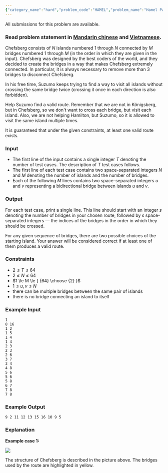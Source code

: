 ```yaml
---
{"category_name":"hard","problem_code":"HAMEL","problem_name":"Hamel Paths","languages_supported":{"0":"C","1":"CPP14","2":"JAVA","3":"PYTH","4":"PYTH 3.5","5":"PYPY","6":"CS2","7":"PAS fpc","8":"PAS gpc","9":"RUBY","10":"PHP","11":"GO","12":"NODEJS","13":"HASK","14":"rust","15":"SCALA","16":"swift","17":"D","18":"PERL","19":"FORT","20":"WSPC","21":"ADA","22":"CAML","23":"ICK","24":"BF","25":"ASM","26":"CLPS","27":"PRLG","28":"ICON","29":"SCM qobi","30":"PIKE","31":"ST","32":"NICE","33":"LUA","34":"BASH","35":"NEM","36":"LISP sbcl","37":"LISP clisp","38":"SCM guile","39":"JS","40":"ERL","41":"TCL","42":"kotlin","43":"PERL6","44":"TEXT","45":"SCM chicken","46":"CLOJ","47":"COB","48":"FS"},"max_timelimit":1,"source_sizelimit":50000,"problem_author":"alei","problem_tester":null,"date_added":"15-04-2018","tags":{"0":"alei","1":"augmenting","2":"cook93","3":"euler","4":"hard","5":"matroid","6":"spanningtree"},"editorial_url":"https://discuss.codechef.com/problems/HAMEL","time":{"view_start_date":1524421800,"submit_start_date":1524421800,"visible_start_date":1524421800,"end_date":1735669800},"is_direct_submittable":false,"layout":"problem"}
---
```

<span class="solution-visible-txt">All submissions for this problem are available.</span><h3>Read problem statement in <a target="_blank" 
href="http://www.codechef.com/download/translated/COOK93/mandarin/HAMEL.pdf">Mandarin chinese</a> and <a target="_blank" 
href="http://www.codechef.com/download/translated/COOK93/vietnamese/HAMEL.pdf">Vietnamese</a>.</h3>

Chefsberg consists of $N$ islands numbered $1$ through $N$ connected by $M$ bridges numbered $1$ through $M$ (in the order in which they are given in the input). Chefsberg was designed by the best coders of the world, and they decided to create the bridges in a way that makes Chefsberg extremely connected. In particular, it is always necessary to remove more than $3$ bridges to disconnect Chefsberg.

In his free time, Suzumo keeps trying to find a way to visit all islands without crossing the same bridge twice (crossing it once in each direction is also forbidden).

Help Suzumo find a valid route. Remember that we are not in Königsberg, but in Chefsberg, so we don't want to cross each bridge, but visit each island. Also, we are not helping Hamilton, but Suzumo, so it is allowed to visit the same island multiple times.

It is guaranteed that under the given constraints, at least one valid route exists.

### Input

- The first line of the input contains a single integer $T$ denoting the number of test cases. The description of $T$ test cases follows. 
- The first line of each test case contains two space-separated integers $N$ and $M$ denoting the number of islands and the number of bridges.
- Each of the following $M$ lines contains two space-separated integers $u$ and $v$ representing a bidirectional bridge between islands $u$ and $v$.

### Output

For each test case, print a single line. This line should start with an integer $s$ denoting the number of bridges in your chosen route, followed by $s$ space-separated integers — the indices of the bridges in the order in which they should be crossed.

For any given sequence of bridges, there are two possible choices of the starting island. Your answer will be considered correct if at least one of them produces a valid route.

### Constraints 
- $2 \le T \le 64$
- $2 \le N \le 64$
- $1 \le M \le { {64} \choose {2} }$
- $1 \le u, v \le N$
- there can be multiple bridges between the same pair of islands
- there is no bridge connecting an island to itself

### Example Input
```
1
8 16
1 2
1 5
1 4
1 4
2 3
2 3
2 6
3 7
3 4
4 8
5 6
5 6
5 8
6 7
7 8
7 8
```

### Example Output
```
9 2 11 12 13 15 16 10 9 5
```

### Explanation

**Example case 1:**

<img src="https://codechef_shared.s3.amazonaws.com/download/upload/COOK93/hamel.png"></img>

The structure of Chefsberg is described in the picture above. The bridges used by the route are highlighted in yellow.
